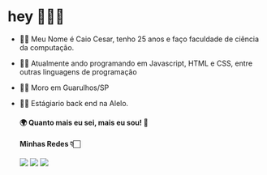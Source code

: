 # hey 👋👋👋

- 👨‍💻 Meu Nome é Caio Cesar, tenho 25 anos e faço faculdade de ciência da computação.
- 👨‍💻 Atualmente ando programando em Javascript, HTML e CSS, entre outras linguagens de programação
- 👨‍💻 Moro em Guarulhos/SP
- 👨‍💻 Estágiario back end na Alelo.


   #### 🌍 Quanto mais eu sei, mais eu sou!  🧠

  #### Minhas Redes 👇🏻




  [<img src="https://img.shields.io/badge/linkedin-%230077B5.svg?&style=for-the-badge&logo=linkedin&logoColor=white" />](https://www.linkedin.com/in/caio-cesar-da-silva-82a3b7161/) [<img src = "https://img.shields.io/badge/instagram-%23E4405F.svg?&style=for-the-badge&logo=instagram&logoColor=white">](https://www.instagram.com/caio1095/) [<img src = "https://img.shields.io/badge/facebook-%231877F2.svg?&style=for-the-badge&logo=facebook&logoColor=white">](https://www.facebook.com/caiocesar.dasilva2)

